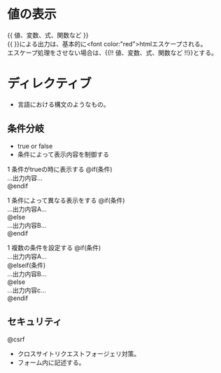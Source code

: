 # 値の表示
{{ 値、変数、式、関数など }}  
{{ }}による出力は、基本的に<font color:"red">htmlエスケープ</font>される。  
エスケープ処理をさせない場合は、{{!! 値、変数、式、関数など !!}}とする。　　

# ディレクティブ
- 言語における構文のようなもの。　　

## 条件分岐
- true or false
- 条件によって表示内容を制御する

1 条件がtrueの時に表示する
@if(条件)  
...出力内容...  
@endif  

1 条件によって異なる表示をする
@if(条件)  
...出力内容A...  
@else  
...出力内容B...  
@endif  

1 複数の条件を設定する
@if(条件)  
...出力内容A...  
@elseif(条件)  
...出力内容B...  
@else  
...出力内容c...  
@endif  

## セキュリティ
@csrf  
- クロスサイトリクエストフォージェリ対策。
- フォーム内に記述する。
